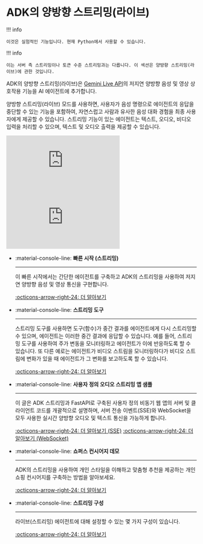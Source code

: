 # ADK의 양방향 스트리밍(라이브)

!!! info

    이것은 실험적인 기능입니다. 현재 Python에서 사용할 수 있습니다.

!!! info

    이는 서버 측 스트리밍이나 토큰 수준 스트리밍과는 다릅니다. 이 섹션은 양방향 스트리밍(라이브)에 관한 것입니다.
    
ADK의 양방향 스트리밍(라이브)은 [Gemini Live API](https://ai.google.dev/gemini-api/docs/live)의 저지연 양방향 음성 및 영상 상호작용 기능을 AI 에이전트에 추가합니다.

양방향 스트리밍(라이브) 모드를 사용하면, 사용자가 음성 명령으로 에이전트의 응답을 중단할 수 있는 기능을 포함하여, 자연스럽고 사람과 유사한 음성 대화 경험을 최종 사용자에게 제공할 수 있습니다. 스트리밍 기능이 있는 에이전트는 텍스트, 오디오, 비디오 입력을 처리할 수 있으며, 텍스트 및 오디오 출력을 제공할 수 있습니다.

<div class="video-grid">
  <div class="video-item">
    <div class="video-container">
      <iframe src="https://www.youtube-nocookie.com/embed/Tu7-voU7nnw?si=RKs7EWKjx0bL96i5" title="쇼퍼스 컨시어지" frameborder="0" allow="accelerometer; autoplay; clipboard-write; encrypted-media; gyroscope; picture-in-picture; web-share" referrerpolicy="strict-origin-when-cross-origin" allowfullscreen></iframe>
    </div>
  </div>

  <div class="video-item">
    <div class="video-container">
      <iframe src="https://www.youtube-nocookie.com/embed/LwHPYyw7u6U?si=xxIEhnKBapzQA6VV" title="쇼퍼스 컨시어지" frameborder="0" allow="accelerometer; autoplay; clipboard-write; encrypted-media; gyroscope; picture-in-picture; web-share" referrerpolicy="strict-origin-when-cross-origin" allowfullscreen></iframe>
    </div>
  </div>
</div>

<div class="grid cards" markdown>

-   :material-console-line: **빠른 시작 (스트리밍)**

    ---

    이 빠른 시작에서는 간단한 에이전트를 구축하고 ADK의 스트리밍을 사용하여 저지연 양방향 음성 및 영상 통신을 구현합니다.

    [:octicons-arrow-right-24: 더 알아보기](../get-started/streaming/quickstart-streaming.md)

-   :material-console-line: **스트리밍 도구**

    ---

    스트리밍 도구를 사용하면 도구(함수)가 중간 결과를 에이전트에게 다시 스트리밍할 수 있으며, 에이전트는 이러한 중간 결과에 응답할 수 있습니다. 예를 들어, 스트리밍 도구를 사용하여 주가 변동을 모니터링하고 에이전트가 이에 반응하도록 할 수 있습니다. 또 다른 예로는 에이전트가 비디오 스트림을 모니터링하다가 비디오 스트림에 변화가 있을 때 에이전트가 그 변화를 보고하도록 할 수 있습니다.

    [:octicons-arrow-right-24: 더 알아보기](streaming-tools.md)

-   :material-console-line: **사용자 정의 오디오 스트리밍 앱 샘플**

    ---

    이 글은 ADK 스트리밍과 FastAPI로 구축된 사용자 정의 비동기 웹 앱의 서버 및 클라이언트 코드를 개괄적으로 설명하며, 서버 전송 이벤트(SSE)와 WebSocket을 모두 사용한 실시간 양방향 오디오 및 텍스트 통신을 가능하게 합니다.

    [:octicons-arrow-right-24: 더 알아보기 (SSE)](custom-streaming.md)
    [:octicons-arrow-right-24: 더 알아보기 (WebSocket)](custom-streaming-ws.md)

-   :material-console-line: **쇼퍼스 컨시어지 데모**

    ---

    ADK의 스트리밍을 사용하여 개인 스타일을 이해하고 맞춤형 추천을 제공하는 개인 쇼핑 컨시어지를 구축하는 방법을 알아보세요.

    [:octicons-arrow-right-24: 더 알아보기](https://youtu.be/LwHPYyw7u6U)

-   :material-console-line: **스트리밍 구성**

    ---

    라이브(스트리밍) 에이전트에 대해 설정할 수 있는 몇 가지 구성이 있습니다.

    [:octicons-arrow-right-24: 더 알아보기](configuration.md)
</div>